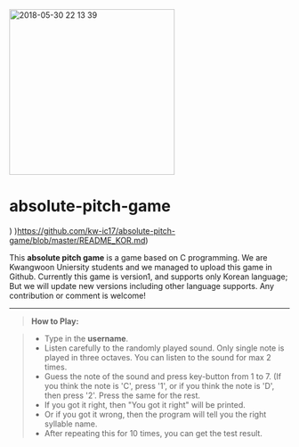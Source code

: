 <img width="297" alt="2018-05-30 22 13 39" src="https://user-images.githubusercontent.com/38921656/40723380-c964b97a-6459-11e8-8206-e0a4f8e467e3.PNG">

# absolute-pitch-game

)
)https://github.com/kw-ic17/absolute-pitch-game/blob/master/README_KOR.md)

This **absolute pitch game** is a game based on C programming. We are Kwangwoon Uniersity students and we managed to upload this game in Github. Currently this game is version1, and supports only Korean language; But we will update new versions including other language supports. Any contribution or comment is welcome!

-----------

> **How to Play:**

>- Type in the **username**.
>- Listen carefully to the randomly played sound. Only single note is played in three octaves.
You can listen to the sound for max 2 times.
>- Guess the note of the sound and press key-button from 1 to 7.
(If you think the note is 'C', press '1', or if you think the note is 'D', then press '2'. Press the same for the rest.
>- If you got it right, then "You got it right" will be printed.
>- Or if you got it wrong, then the program will tell you the right syllable name.
>- After repeating this for 10 times, you can get the test result.




